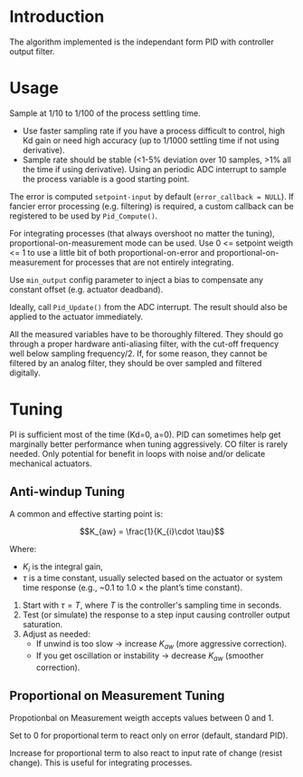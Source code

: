 # Introduction
The algorithm implemented is the independant form PID with controller output filter.

# Usage
Sample at 1/10 to 1/100 of the process settling time.
* Use faster sampling rate if you have a process difficult to control, high Kd gain or need high accuracy (up to 1/1000 settling time if not using derivative).
* Sample rate should be stable (<1-5% deviation over 10 samples, >1% all the time if using derivative). Using an periodic ADC interrupt to sample the process variable is a good starting point.

The error is computed `setpoint-input` by default (`error_callback = NULL`). If fancier error processing (e.g. filtering) is required, a custom callback can be registered to be used by `Pid_Compute()`.

For integrating processes (that always overshoot no matter the tuning), proportional-on-measurement mode can be used. Use 0 <= setpoint weigth <= 1 to use a little bit of both proportional-on-error and proportional-on-measurement for processes that are not entirely integrating.

Use `min_output` config parameter to inject a bias to compensate any constant offset (e.g. actuator deadband).

Ideally, call `Pid_Update()` from the ADC interrupt. The result should also be applied to the actuator immediately. 

All the measured variables have to be thoroughly filtered. They should go through a proper hardware anti-aliasing filter, with the cut-off frequency well below sampling frequency/2. If, for some reason, they cannot be filtered by an analog filter, they should be over sampled and filtered digitally.

# Tuning
PI is sufficient most of the time (Kd=0, a=0).
PID can sometimes help get marginally better performance when tuning aggressively.
CO filter is rarely needed. Only potential for benefit in loops with noise and/or delicate mechanical actuators.

## Anti-windup Tuning
A common and effective starting point is:
```math
K_{aw} = \frac{1}{K_{i}\cdot \tau}
```
Where:
* $K_{i}$ is the integral gain,
* $\tau$ is a time constant, usually selected based on the actuator or system time response (e.g., ~0.1 to 1.0 × the plant’s time constant).

1. Start with $\tau = T$, where $T$ is the controller's sampling time in seconds.
2. Test (or simulate) the response to a step input causing controller output saturation.
3. Adjust as needed:
    * If unwind is too slow → increase $K_{aw}$ (more aggressive correction).
    * If you get oscillation or instability → decrease $K_{aw}$ (smoother correction).

## Proportional on Measurement Tuning
Propotionbal on Measurement weigth accepts values between 0 and 1.

Set to 0 for proportional term to react only on error (default, standard PID).

Increase for proportional term to also react to input rate of change (resist change). This is useful for integrating processes. 
